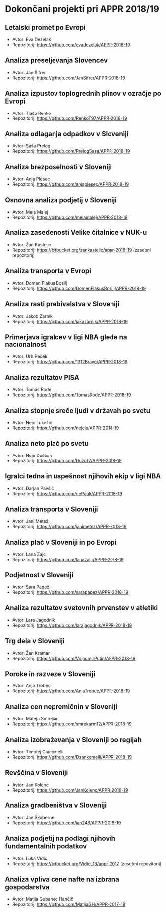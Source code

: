 # Dokončani projekti pri APPR 2018/19

## Letalski promet po Evropi
* Avtor: Eva Deželak
* Repozitorij: https://github.com/evadezelak/APPR-2018-19

## Analiza preseljevanja Slovencev
* Avtor: Jan Šifrer
* Repozitorij: https://github.com/JanSifrer/APPR-2018-19

## Analiza izpustov toplogrednih plinov v ozračje po Evropi
* Avtor: Tjaša Renko
* Repozitorij: https://github.com/RenkoT97/APPR-2018-19

## Analiza odlaganja odpadkov v Sloveniji
* Avtor: Saša Prelog
* Repozitorij: https://github.com/PrelogSasa/APPR-2018-19

## Analiza brezposelnosti v Sloveniji
* Avtor: Anja Plesec
* Repozitorij: https://github.com/anjaplesec/APPR-2018-19

## Osnovna analiza podjetij v Sloveniji
* Avtor: Mela Malej
* Repozitorij: https://github.com/melamalej/APPR-2018-19

## Analiza zasedenosti Velike čitalnice v NUK-u
* Avtor: Žan Kastelic
* Repozitorij: https://bitbucket.org/zankastelic/appr-2018-19 (zasebni repozitorij)

## Analiza transporta v Evropi
* Avtor: Domen Flakus Bosilj
* Repozitorij: https://github.com/DomenFlakusBosilj/APPR-2018-19

## Analiza rasti prebivalstva v Sloveniji
* Avtor: Jakob Zarnik
* Repozitorij: https://github.com/jakazarnik/APPR-2018-19

## Primerjava igralcev v ligi NBA glede na nacionalnost
* Avtor: Urh Peček
* Repozitorij: https://github.com/1312Bravo/APPR-2018-19

## Analiza rezultatov PISA
* Avtor: Tomas Rode
* Repozitorij: https://github.com/TomasRode/APPR-2018-19

## Analiza stopnje sreče ljudi v državah po svetu
* Avtor: Nejc Lukežič
* Repozitorij: https://github.com/nejclu/APPR-2018-19

## Analiza neto plač po svetu
* Avtor: Nejc Duščak
* Repozitorij: https://github.com/Duzo12/APPR-2018-19

## Igralci tedna in uspešnost njihovih ekip v ligi NBA
* Avtor: Darjan Pavšič
* Repozitorij: https://github.com/dePauk/APPR-2018-19

## Analiza transporta v Sloveniji
* Avtor: Jani Metež
* Repozitorij: https://github.com/janimetez/APPR-2018-19

## Analiza plač v Sloveniji in po Evropi
* Avtor: Lana Zajc
* Repozitorij: https://github.com/lanazajc/APPR-2018-19

## Podjetnost v Sloveniji
* Avtor: Sara Papež
* Repozitorij: https://github.com/sarapapez/APPR-2018-19

## Analiza rezultatov svetovnih prvenstev v atletiki
* Avtor: Lara Jagodnik
* Repozitorij: https://github.com/larajagodnik/APPR-2018-19

## Trg dela v Sloveniji
* Avtor: Žan Kramar
* Repozitorij: https://github.com/VojnomirPutin/APPR-2018-19

## Poroke in razveze v Sloveniji
* Avtor: Anja Trobec
* Repozitorij: https://github.com/AnjaTrobec/APPR-2018-19

## Analiza cen nepremičnin v Sloveniji
* Avtor: Mateja Smrekar
* Repozitorij: https://github.com/smrekarm12/APPR-2018-19

## Analiza izobraževanja v Sloveniji po regijah
* Avtor: Timotej Giacomelli
* Repozitorij: https://github.com/Dzankomelli/APPR-2018-19

## Revščina v Sloveniji
* Avtor: Jan Kolenc
* Repozitorij: https://github.com/JanKolenc/APPR-2018-19

## Analiza gradbeništva v Sloveniji
* Avtor: Jan Škoberne
* Repozitorij: https://github.com/jan248/APPR-2018-19

## Analiza podjetij na podlagi njihovih fundamentalnih podatkov
* Avtor: Luka Vidic
* Repozitorij: https://bitbucket.org/VidicL13/appr-2017 (zasebni repozitorij)

## Analiza vpliva cene nafte na izbrana gospodarstva
* Avtor: Matija Gubanec Hančič
* Repozitorij: https://github.com/MatijaGH/APPR-2017-18
